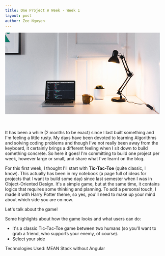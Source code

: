 ```yaml
---
title: One Project A Week - Week 1
layout: post
author: Zee Nguyen
---
```


![Coffee and Books](/assets/rich-tervet-q2GNdFmhxx4-unsplash.jpg)

<br>
<br>
It has been a while (2 months to be exact) since I last built something and I'm feeling
a little rusty. My days have been devoted to learning Algorithms and solving coding 
problems and though I've not really been away from the keyboard, it certainly brings 
a different feeling when I sit down to build something concrete.  So here it goes! 
I'm committing to build one project per week, however large or small, and 
share what I've learnt on the blog.

For this first week, I thought I'll start with **Tic-Tac-Toe** (quite classic, I know).
This actually has been in my notebook (a page full of ideas for projects that I want
to build some day) since last semester when I was in Object-Oriented Design. It's a 
simple game, but at the same time, it contains logics that requires some thinking
and planning. To add a personal touch, I made it with Harry Potter theme, so yes,
you'll need to make up your mind about which side you are on now.

Let's talk about the game!

Some highlights about how the game looks and what users can do:

* It's a classic Tic-Tac-Toe game between two humans (so you'll want to grab a friend, 
who supports your enemy, of course).
* Select your side


Technologies Used: MEAN Stack without Angular
